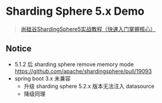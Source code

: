 # Sharding Sphere 5.x Demo

> [尚硅谷ShardingSphere5实战教程（快速入门掌握核心）](https://www.bilibili.com/video/BV1ta411g7Jf/?p=14&share_source=copy_web&vd_source=75f28928f8e1001e7e53f0612a1d113d)

## Notice

* 5.1.2 后 sharding sphere remove memory mode https://github.com/apache/shardingsphere/pull/19093
* spring boot 3.x 未兼容
  * 升级 sharding sphere 5.2.x 版本无法注入 datasource
  * 降级同理

